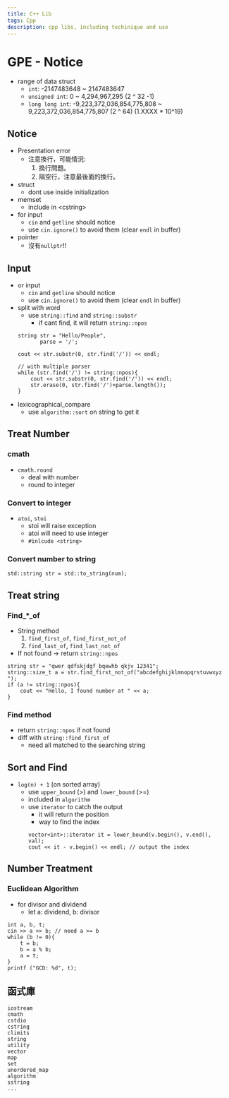 ```yaml
---
title: C++ Lib
tags: Cpp
description: cpp libs, including techinique and use
---
```


# GPE - Notice
- range of data struct
    - `int`: -2147483648 ~ 2147483647
    - `unsigned int`: 0 ~ 4,294,967,295 (2 ^ 32 -1)
    - `long long int`: -9,223,372,036,854,775,808 ~ 9,223,372,036,854,775,807 (2 ^ 64) (1.XXXX * 10^19)
## Notice
- Presentation error
    - 注意換行，可能情況:
        1. 換行問題。
        2. 隔空行，注意最後面的換行。
- struct
    - dont use inside initialization
- memset
    - include in \<cstring>
- for input
    - `cin` and `getline` should notice
    - use `cin.ignore()` to avoid them (clear `endl` in buffer)
- pointer
    - 沒有`nullptr`!!
## Input
- or input
    - `cin` and `getline` should notice
    - use `cin.ignore()` to avoid them (clear `endl` in buffer)
- split with word
    - use `string::find` and `string::substr`
        - if cant find, it will return `string::npos`
    ```cpp=
    string str = "Hello/People",
           parse = '/';
    
    cout << str.substr(0, str.find('/')) << endl;
    
    // with multiple parser
    while (str.find('/') != string::npos){
        cout << str.substr(0, str.find('/')) << endl;
        str.erase(0, str.find('/')+parse.length());
    }
    ```
- lexicographical_compare
    - use `algorithm::sort` on string to get it

## Treat Number
### cmath
- `cmath.round`
    - deal with number
    - round to integer

### Convert to integer
- `atoi`, `stoi`
    - stoi will raise exception
    - atoi will need to use integer
    - `#inlcude <string>`

### Convert number to string
```cpp=
std::string str = std::to_string(num);
```

## Treat string 
### Find_\*_of
- String method
    1. `find_first_of`, `find_first_not_of`
    2. `find_last_of`, `find_last_not_of`
- If not found -> return `string::npos`
```cpp=
string str = "qwer qdfskjdgf bqewhb qkjv 12341";
string::size_t a = str.find_first_not_of("abcdefghijklmnopqrstuvwxyz ");
if (a != string::npos){
    cout << "Hello, I found number at " << a;
}
```
### Find method
- return `string::npos` if not found
- diff with `string::find_first_of`
    - need all matched to the searching string

## Sort and Find
- `log(n) + 1` (on sorted array)
    - use `upper_bound` (>) and `lower_bound` (>=)
    - included in `algorithm`
    - use `iterator` to catch the output
        - it will return the position
        - way to find the index
        ```cpp=
        vector<int>::iterator it = lower_bound(v.begin(), v.end(), val);
        cout << it - v.begin() << endl; // output the index
        ```
        
## Number Treatment
### Euclidean Algorithm
- for divisor and dividend
    - let a: dividend, b: divisor
```cpp=
int a, b, t;
cin >> a >> b; // need a >= b
while (b != 0){
    t = b;
    b = a % b;
    a = t;
}
printf ("GCD: %d", t);
```

## 函式庫
```
iostream
cmath
cstdio
cstring
climits
string
utility
vector
map
set
unordered_map
algorithm
sstring
...
```